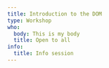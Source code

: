 ```yaml
---
title: Introduction to the DOM
type: Workshop
who:
  body: This is my body
  title: Open to all
info:
  title: Info session
---
```

